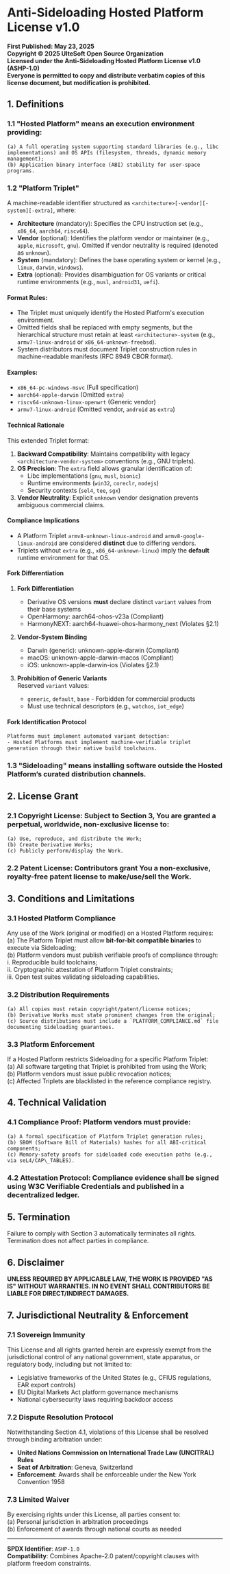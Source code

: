 # **Anti-Sideloading Hosted Platform License v1.0**  
**First Published: May 23, 2025**  
**Copyright © 2025 UlteSoft Open Source Organization**  
**Licensed under the Anti-Sideloading Hosted Platform License v1.0 (ASHP-1.0)**  
**Everyone is permitted to copy and distribute verbatim copies of this license document, but modification is prohibited.**  


## **1. Definitions**  
### 1.1 **"Hosted Platform"** means an execution environment providing:  
    (a) A full operating system supporting standard libraries (e.g., libc implementations) and OS APIs (filesystem, threads, dynamic memory management);  
    (b) Application binary interface (ABI) stability for user-space programs.  

### 1.2 **"Platform Triplet"**  
A machine-readable identifier structured as `<architecture>[-vendor][-system][-extra]`, where:  
- **Architecture** (mandatory): Specifies the CPU instruction set (e.g., `x86_64`, `aarch64`, `riscv64`).  
- **Vendor** (optional): Identifies the platform vendor or maintainer (e.g., `apple`, `microsoft`, `gnu`). Omitted if vendor neutrality is required (denoted as `unknown`).  
- **System** (mandatory): Defines the base operating system or kernel (e.g., `linux`, `darwin`, `windows`).  
- **Extra** (optional): Provides disambiguation for OS variants or critical runtime environments (e.g., `musl`, `android31`, `uefi`).  

#### **Format Rules**:  
- The Triplet must uniquely identify the Hosted Platform's execution environment.  
- Omitted fields shall be replaced with empty segments, but the hierarchical structure must retain at least `<architecture>-system` (e.g., `armv7-linux-android` or `x86_64-unknown-freebsd`).  
- System distributors must document Triplet construction rules in machine-readable manifests (RFC 8949 CBOR format).  

#### **Examples**:  
- `x86_64-pc-windows-msvc` (Full specification)  
- `aarch64-apple-darwin` (Omitted `extra`)  
- `riscv64-unknown-linux-openwrt` (Generic vendor)  
- `armv7-linux-android` (Omitted vendor, `android` as `extra`)  

#### **Technical Rationale**  
This extended Triplet format:  
1. **Backward Compatibility**: Maintains compatibility with legacy `<architecture-vendor-system>` conventions (e.g., GNU triplets).  
2. **OS Precision**: The `extra` field allows granular identification of:  
    - Libc implementations (`gnu`, `musl`, `bionic`)  
    - Runtime environments (`win32`, `coreclr`, `nodejs`)  
    - Security contexts (`sel4`, `tee`, `sgx`)  
3. **Vendor Neutrality**: Explicit `unknown` vendor designation prevents ambiguous commercial claims.  

#### **Compliance Implications**  
- A Platform Triplet `armv8-unknown-linux-android` and `armv8-google-linux-android` are considered **distinct** due to differing vendors.  
- Triplets without `extra` (e.g., `x86_64-unknown-linux`) imply the **default** runtime environment for that OS.  

#### **Fork Differentiation**

1. **Fork Differentiation**  
    - Derivative OS versions **must** declare distinct `variant` values from their base systems  
    * OpenHarmony: aarch64-ohos-v23a (Compliant)  
    * HarmonyNEXT: aarch64-huawei-ohos-harmony_next (Violates §2.1) 

2. **Vendor-System Binding**  
    * Darwin (generic): unknown-apple-darwin (Compliant)
    * macOS: unknown-apple-darwin-macos (Compliant)
    * iOS: unknown-apple-darwin-ios (Violates §2.1) 

3. **Prohibition of Generic Variants**  
    Reserved `variant` values:  
    - `generic`, `default`, `base` - Forbidden for commercial products  
    - Must use technical descriptors (e.g., `watchos`, `iot_edge`)  

#### **Fork Identification Protocol**  
    Platforms must implement automated variant detection:
    - Hosted Platforms must implement machine-verifiable triplet generation through their native build toolchains.

### 1.3 **"Sideloading"** means installing software outside the Hosted Platform’s curated distribution channels.  

## **2. License Grant**  
### 2.1 **Copyright License**: Subject to Section 3, You are granted a perpetual, worldwide, non-exclusive license to:  
    (a) Use, reproduce, and distribute the Work;  
    (b) Create Derivative Works;  
    (c) Publicly perform/display the Work.  

### 2.2 **Patent License**: Contributors grant You a non-exclusive, royalty-free patent license to make/use/sell the Work.  

## **3. Conditions and Limitations**  
### **3.1 Hosted Platform Compliance**  
Any use of the Work (original or modified) on a Hosted Platform requires:  
    (a) The Platform Triplet must allow **bit-for-bit compatible binaries** to execute via Sideloading;  
    (b) Platform vendors must publish verifiable proofs of compliance through:  
        i. Reproducible build toolchains;  
        ii. Cryptographic attestation of Platform Triplet constraints;  
        iii. Open test suites validating sideloading capabilities.  

### **3.2 Distribution Requirements**  
    (a) All copies must retain copyright/patent/license notices;  
    (b) Derivative Works must state prominent changes from the original;  
    (c) Source distributions must include a `PLATFORM_COMPLIANCE.md` file documenting Sideloading guarantees.  

### **3.3 Platform Enforcement**  
If a Hosted Platform restricts Sideloading for a specific Platform Triplet:  
    (a) All software targeting that Triplet is prohibited from using the Work;  
    (b) Platform vendors must issue public revocation notices;  
    (c) Affected Triplets are blacklisted in the reference compliance registry.  

## **4. Technical Validation**  
### 4.1 **Compliance Proof**: Platform vendors must provide:  
    (a) A formal specification of Platform Triplet generation rules;  
    (b) SBOM (Software Bill of Materials) hashes for all ABI-critical components;  
    (c) Memory-safety proofs for sideloaded code execution paths (e.g., via seL4/CAP\_TABLES).  

### 4.2 **Attestation Protocol**: Compliance evidence shall be signed using W3C Verifiable Credentials and published in a decentralized ledger.  

## **5. Termination**  
Failure to comply with Section 3 automatically terminates all rights. Termination does not affect parties in compliance.  

## **6. Disclaimer**  
**UNLESS REQUIRED BY APPLICABLE LAW, THE WORK IS PROVIDED "AS IS" WITHOUT WARRANTIES. IN NO EVENT SHALL CONTRIBUTORS BE LIABLE FOR DIRECT/INDIRECT DAMAGES.**  

## **7. Jurisdictional Neutrality & Enforcement**  
### **7.1 Sovereign Immunity**  
This License and all rights granted herein are expressly exempt from the jurisdictional control of any national government, state apparatus, or regulatory body, including but not limited to:  
- Legislative frameworks of the United States (e.g., CFIUS regulations, EAR export controls)  
- EU Digital Markets Act platform governance mechanisms  
- National cybersecurity laws requiring backdoor access  

### **7.2 Dispute Resolution Protocol**  
Notwithstanding Section 4.1, violations of this License shall be resolved through binding arbitration under:  
- **United Nations Commission on International Trade Law (UNCITRAL) Rules**  
- **Seat of Arbitration**: Geneva, Switzerland  
- **Enforcement**: Awards shall be enforceable under the New York Convention 1958  

### **7.3 Limited Waiver**  
By exercising rights under this License, all parties consent to:  
    (a) Personal jurisdiction in arbitration proceedings  
    (b) Enforcement of awards through national courts as needed  

---

**SPDX Identifier**: `ASHP-1.0`  
**Compatibility**: Combines Apache-2.0 patent/copyright clauses with platform freedom constraints.  

